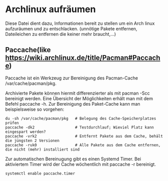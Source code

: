 # Archlinux aufräumen
Diese Datei dient dazu, Informationen bereit zu stellen um ein Arch linux aufzuräumen und zu entschlacken.
(unnötige Pakete entfernen, Dateileichen zu entfernen die keiner mehr braucht,...)

## Paccache(like https://wiki.archlinux.de/title/Pacman#Paccache)
Paccache ist ein Werkzeug zur Bereinigung des Pacman-Cache /var/cache/pacman/pkg.

Archivierte Pakete können hiermit differenzierter als mit pacman -Scc bereinigt werden. Eine Übersicht der Möglichkeiten erhält man mit dem Befehl paccache -h. Zur Bereinigung des Paket-Cache kann man beispielsweise so vorgehen:

    du -sh /var/cache/pacman/pkg   # Belegung des Cache-Speicherplatzes prüfen
    paccache -dk2                  # Testdurchlauf; Wieviel Platz kann eingespart werden?
    paccache -vrk2                 # Entfernt Pakete aus dem Cache, behält die jüngsten 2 Versionen
    paccache -ruk0                 # Alle Pakete aus dem Cache entfernen, die nicht (mehr) installiert sind
Zur automatischen Bereinugung gibt es einen Systemd Timer. Bei aktiviertem Timer wird der Cache wöchentlich mit paccache -r bereinigt.

    systemctl enable paccache.timer
